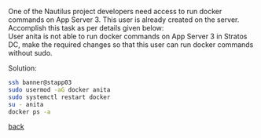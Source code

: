 One of the Nautilus project developers need access to run docker commands on App Server 3. This user is already created on the server. Accomplish this task as per details given below:  
User anita is not able to run docker commands on App Server 3 in Stratos DC, make the required changes so that this user can run docker commands without sudo.  

Solution:  
```bash
ssh banner@stapp03
sudo usermod -aG docker anita
sudo systemctl restart docker
su - anita
docker ps -a
```
[back](https://github.com/MederD/Kodekloud-Engineer-Tasks)   
